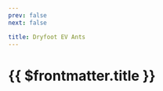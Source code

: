 ```yaml
---
prev: false
next: false

title: Dryfoot EV Ants
---
```

# {{ $frontmatter.title }}

<ImageLink path="maps/" :name="$frontmatter.title" :alt="$frontmatter.title + ' Map'" />

